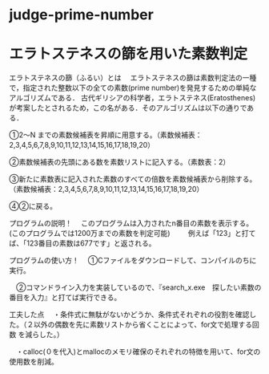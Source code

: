 # judge-prime-number
# エラトステネスの篩を用いた素数判定

エラトステネスの篩（ふるい）とは
　エラトステネスの篩は素数判定法の一種で，指定された整数以下の全ての素数(prime number)を発見するための単純なアルゴリズムである． 古代ギリシアの科学者，エラトステネス(Eratosthenes) が考案したとされるため，この名がある．そのアルゴリズムは以下の通りである．


➀2〜N までの素数候補表を昇順に用意する。（素数候補表：2,3,4,5,6,7,8,9,10,11,12,13,14,15,16,17,18,19,20）

➁素数候補表の先頭にある数を素数リストに記入する。（素数表：2）

➂新たに素数表に記入された素数のすべての倍数を素数候補表から削除する。（素数候補表：2,3,4,5,6,7,8,9,10,11,12,13,14,15,16,17,18,19,20）

➃➁に戻る。


プログラムの説明！
　このプログラムは入力されたn番目の素数を表示する。(このプログラムでは1200万までの素数を判定可能)
　
　例えば「123」と打てば、「123番目の素数は677です」と返される。
  
  
プログラムの使い方！
　➀Cファイルをダウンロードして、コンパイルのちに実行。

　➁コマンドライン入力を実装しているので、『search_x.exe　探したい素数の番目を入力』と打てば実行できる。


工夫した点
　・条件式に無駄がないかどうか、条件式それぞれの役割を確認した。（２以外の偶数を先に素数リストから省くことによって、for文で処理する回数
を減らした。）

　・calloc(０を代入)とmallocのメモリ確保のそれぞれの特徴を用いて、for文の使用数を削減。
